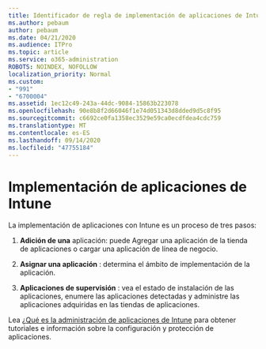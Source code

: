 ```yaml
---
title: Identificador de regla de implementación de aplicaciones de Intune 991
ms.author: pebaum
author: pebaum
ms.date: 04/21/2020
ms.audience: ITPro
ms.topic: article
ms.service: o365-administration
ROBOTS: NOINDEX, NOFOLLOW
localization_priority: Normal
ms.custom:
- "991"
- "6700004"
ms.assetid: 1ec12c49-243a-44dc-9084-15863b223078
ms.openlocfilehash: 90e8b8f2d66046f1e74d051343d8dded9d5c8f95
ms.sourcegitcommit: c6692ce0fa1358ec3529e59ca0ecdfdea4cdc759
ms.translationtype: MT
ms.contentlocale: es-ES
ms.lasthandoff: 09/14/2020
ms.locfileid: "47755184"
---
```

# <a name="intune-app-deployment"></a>Implementación de aplicaciones de Intune

La implementación de aplicaciones con Intune es un proceso de tres pasos:
  
1. **Adición de una** aplicación: puede Agregar una aplicación de la tienda de aplicaciones o cargar una aplicación de línea de negocio.

2. **Asignar una aplicación** : determina el ámbito de implementación de la aplicación.

3. **Aplicaciones de supervisión** : vea el estado de instalación de las aplicaciones, enumere las aplicaciones detectadas y administre las aplicaciones adquiridas en las tiendas de aplicaciones.

Lea [¿Qué es la administración de aplicaciones de Intune](https://docs.microsoft.com/intune/app-management) para obtener tutoriales e información sobre la configuración y protección de aplicaciones.
  